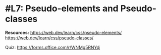 # #L7: Pseudo-elements and Pseudo-classes

**Resources:**
https://web.dev/learn/css/pseudo-elements/
https://web.dev/learn/css/pseudo-classes/

Quiz: https://forms.office.com/r/WNMg5RNYdj
